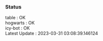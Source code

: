 ### Status


table : OK  
hogwarts : OK  
icy-bot : OK  
Latest Update : 2023-03-31 03:08:39.146124
